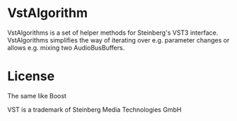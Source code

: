 VstAlgorithm
============

VstAlgorithms is a set of helper methods for Steinberg's VST3 interface. VstAlgorithms simplifies the way of iterating over e.g. parameter changes or allows e.g. mixing two AudioBusBuffers.

License
=======
The same like Boost


VST is a trademark of Steinberg Media Technologies GmbH
